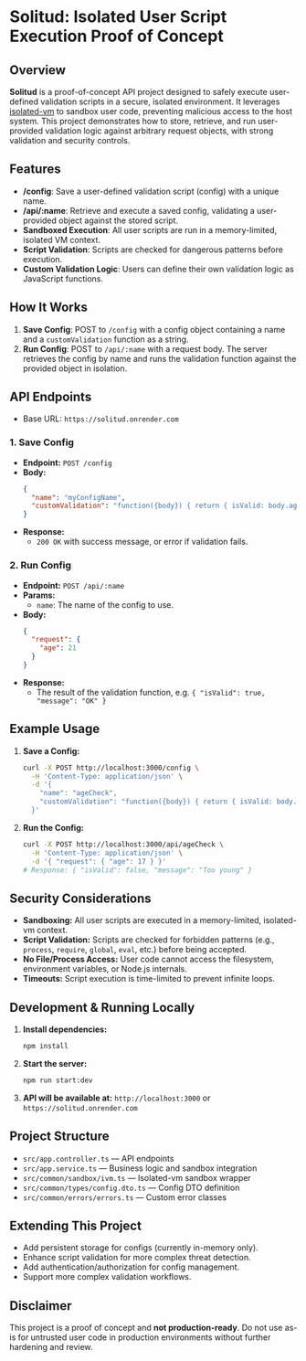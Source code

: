 # Solitud: Isolated User Script Execution Proof of Concept

## Overview

**Solitud** is a proof-of-concept API project designed to safely execute user-defined validation scripts in a secure, isolated environment. It leverages [isolated-vm](https://github.com/laverdet/isolated-vm) to sandbox user code, preventing malicious access to the host system. This project demonstrates how to store, retrieve, and run user-provided validation logic against arbitrary request objects, with strong validation and security controls.

## Features
- **/config**: Save a user-defined validation script (config) with a unique name.
- **/api/:name**: Retrieve and execute a saved config, validating a user-provided object against the stored script.
- **Sandboxed Execution**: All user scripts are run in a memory-limited, isolated VM context.
- **Script Validation**: Scripts are checked for dangerous patterns before execution.
- **Custom Validation Logic**: Users can define their own validation logic as JavaScript functions.

## How It Works
1. **Save Config**: POST to `/config` with a config object containing a name and a `customValidation` function as a string.
2. **Run Config**: POST to `/api/:name` with a request body. The server retrieves the config by name and runs the validation function against the provided object in isolation.

## API Endpoints

- Base URL: `https://solitud.onrender.com`

### 1. Save Config
- **Endpoint:** `POST /config`
- **Body:**
  ```json
  {
    "name": "myConfigName",
    "customValidation": "function({body}) { return { isValid: body.age > 18, message: body.age > 18 ? 'OK' : 'Too young' }; }"
  }
  ```
- **Response:**
  - `200 OK` with success message, or error if validation fails.

### 2. Run Config
- **Endpoint:** `POST /api/:name`
- **Params:**
  - `name`: The name of the config to use.
- **Body:**
  ```json
  {
    "request": {
      "age": 21
    }
  }
  ```
- **Response:**
  - The result of the validation function, e.g. `{ "isValid": true, "message": "OK" }`

## Example Usage

1. **Save a Config:**
   ```bash
   curl -X POST http://localhost:3000/config \
     -H 'Content-Type: application/json' \
     -d '{
       "name": "ageCheck",
       "customValidation": "function({body}) { return { isValid: body.age > 18, message: body.age > 18 ? 'OK' : 'Too young' }; }"
     }'
   ```

2. **Run the Config:**
   ```bash
   curl -X POST http://localhost:3000/api/ageCheck \
     -H 'Content-Type: application/json' \
     -d '{ "request": { "age": 17 } }'
   # Response: { "isValid": false, "message": "Too young" }
   ```

## Security Considerations
- **Sandboxing:** All user scripts are executed in a memory-limited, isolated-vm context.
- **Script Validation:** Scripts are checked for forbidden patterns (e.g., `process`, `require`, `global`, `eval`, etc.) before being accepted.
- **No File/Process Access:** User code cannot access the filesystem, environment variables, or Node.js internals.
- **Timeouts:** Script execution is time-limited to prevent infinite loops.

## Development & Running Locally

1. **Install dependencies:**
   ```bash
   npm install
   ```
2. **Start the server:**
   ```bash
   npm run start:dev
   ```
3. **API will be available at:** `http://localhost:3000` or `https://solitud.onrender.com`

## Project Structure
- `src/app.controller.ts` — API endpoints
- `src/app.service.ts` — Business logic and sandbox integration
- `src/common/sandbox/ivm.ts` — Isolated-vm sandbox wrapper
- `src/common/types/config.dto.ts` — Config DTO definition
- `src/common/errors/errors.ts` — Custom error classes

## Extending This Project
- Add persistent storage for configs (currently in-memory only).
- Enhance script validation for more complex threat detection.
- Add authentication/authorization for config management.
- Support more complex validation workflows.

## Disclaimer
This project is a proof of concept and **not production-ready**. Do not use as-is for untrusted user code in production environments without further hardening and review.
